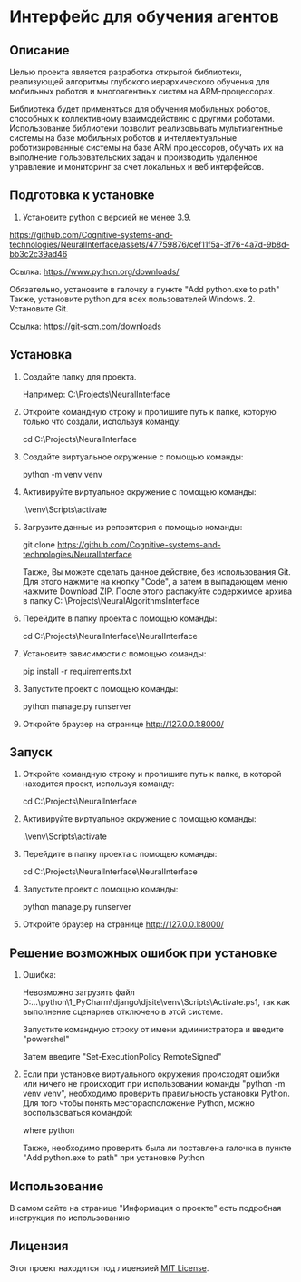 # Интерфейс для обучения агентов

## Описание

Целью проекта является разработка открытой библиотеки, реализующей алгоритмы глубокого иерархического обучения для
мобильных роботов и многоагентных систем на ARM-процессорах.

Библиотека будет применяться для обучения мобильных роботов, способных к коллективному взаимодействию с другими
роботами. Использование библиотеки позволит реализовывать мультиагентные системы на базе мобильных роботов и
интеллектуальные роботизированные системы на базе ARM процессоров, обучать их на выполнение пользовательских задач и
производить удаленное управление и мониторинг за счет локальных и веб интерфейсов.

## Подготовка к установке

1. Установите python с версией не менее 3.9.

https://github.com/Cognitive-systems-and-technologies/NeuralInterface/assets/47759876/cef11f5a-3f76-4a7d-9b8d-bb3c2c39ad46

   Ссылка: https://www.python.org/downloads/

   Обязательно, установите в галочку в пункте "Add python.exe to path"
   Также, установите python для всех пользователей Windows.
2. Установите Git.

   Ссылка: https://git-scm.com/downloads

## Установка

1. Создайте папку для проекта.

   Например: C:\Projects\NeuralInterface

2. Откройте командную строку и пропишите путь к папке, которую только что создали, используя команду:

   cd C:\Projects\NeuralInterface

3. Создайте виртуальное окружение с помощью команды:

   python -m venv venv

4. Активируйте виртуальное окружение с помощью команды:

   .\venv\Scripts\activate

5. Загрузите данные из репозитория с помощью команды:

   git clone https://github.com/Cognitive-systems-and-technologies/NeuralInterface

   Также, Вы можете сделать данное действие, без использования Git. Для этого нажмите на кнопку "Code", а затем в
   выпадающем меню нажмите Download ZIP. После этого распакуйте содержимое архива в папку C:
   \Projects\NeuralAlgorithmsInterface

6. Перейдите в папку проекта с помощью команды:

   cd C:\Projects\NeuralInterface\NeuralInterface

7. Установите зависимости с помощью команды:

   pip install -r requirements.txt

8. Запустите проект с помощью команды:

   python manage.py runserver

9. Откройте браузер на странице http://127.0.0.1:8000/

## Запуск

1. Откройте командную строку и пропишите путь к папке, в которой находится проект, используя команду:

   cd C:\Projects\NeuralInterface

2. Активируйте виртуальное окружение с помощью команды:

   .\venv\Scripts\activate

3. Перейдите в папку проекта с помощью команды:

   cd C:\Projects\NeuralInterface\NeuralInterface

4. Запустите проект с помощью команды:

   python manage.py runserver

5. Откройте браузер на странице http://127.0.0.1:8000/

## Решение возможных ошибок при установке

1. Ошибка:

   Невозможно загрузить файл D:\...\python\1_PyCharm\django\djsite\venv\Scripts\Activate.ps1, так
   как выполнение сценариев отключено в этой системе.

   Запустите командную строку от имени администратора и введите "powershel"

   Затем введите "Set-ExecutionPolicy RemoteSigned"

2. Если при установке виртуального окружения происходят ошибки или ничего не происходит при использовании команды
   "python -m venv venv", необходимо проверить правильность установки Python.
   Для того чтобы понять месторасположение Python, можно воспользоваться командой:

   where python

   Также, необходимо проверить была ли поставлена галочка в пункте "Add python.exe to path" при установке Python

## Использование

В самом сайте на странице "Информация о проекте" есть подробная инструкция по использованию

## Лицензия

Этот проект находится под лицензией [MIT License](LICENSE).
